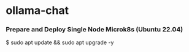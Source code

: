 # ollama-chat
### Prepare and Deploy Single Node Microk8s (Ubuntu 22.04)
$ sudo apt update && sudo apt upgrade -y



